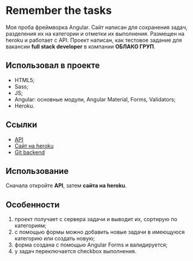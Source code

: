 # Remember the tasks

Моя проба фреймворка Angular. Сайт написан для сохранения задач, разделения их на категории и отметки их выполнения. Размещен на heroku и работает с API.
Проект написан, как тестовое задание для вакансии **full stack developer** в компании **ОБЛАКО ГРУП**.

## Использовал в проекте
- HTML5;
- Sass;
- JS;
- Angular: основные модули, Angular Material, Forms, Validators;
- Heroku.

## Ссылки
* [API](https://remember-the-tasks-api.herokuapp.com/projects)
* [Сайт на heroku](https://remember-the-tasks.herokuapp.com)
* [Git backend](https://github.com/andrburl2/remember-the-tasks-api)

## Использование

Сначала откройте **API**, затем **сайта на heroku**.

## Особенности
1. проект получает с сервера задачи и выводит их, сортирую по категориям;
2. с помощью формы можно добавить новые задачи в имеющуюся категорию или создать новую;
3. форма создана с помощью Angular Forms и валидируется;
4. у задач переключается checkbox выполнения.